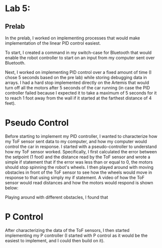 # Lab 5:

## Prelab

In the prelab, I worked on implementing processes that would make implementation of the linear PID control easiest.

To start, I created a command in my switch-case for Bluetooth that would enable the robot controller to start on an input from my computer sent over Bluetooth.

<insert-image-here>

Next, I worked on implementing PID control over a fixed amount of time (I chose 5 seconds based on the pre lab) while storing debugging data in arrays. I had a hard stop implemented directly on the Artemis that would turn off all the motors after 5 seconds of the car running (in case the PID controller failed because I expected it to take a maximum of 5 seconds for it to reach 1 foot away from the wall if it started at the farthest distance of 4 feet).

# Pseudo Control

Before starting to implement my PID controller, I wanted to characterize how my ToF sensor sent data to my computer, and how my computer would control the car in response. I started with a pseudo-controller to understand how my ToF sensor worked. Specifically, I first calculated the error between the setpoint (1 foot) and the distance read by the ToF sensor and wrote a simple if statement that if the error was less than or equal to 0, the motors should stop spinning the robot's wheels. I then played around with moving obstacles in front of the ToF sensor to see how the wheels would move in response to that using simply my if statement. A video of how the ToF sensor would read  distances and how the motors would respond is shown below:

<insert-video-here>

<insert-images-here>

Playing around with different obstacles, I found that 

# P Control

After characterizing the data of the ToF sensors, I then started implementing my P controller (I started with P control as it would be the easiest to implement, and I could then build on it).

